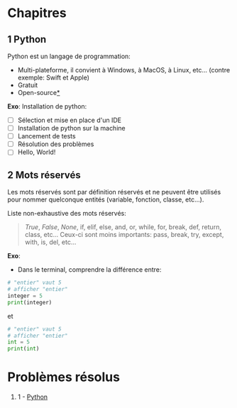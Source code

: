 # Chapitres

## 1 Python

Python est un langage de programmation:
- Multi-plateforme, il convient à Windows, à MacOS, à Linux, etc... (contre exemple: Swift et Apple)
- Gratuit
- Open-source[\*](https://github.com/LageCode/Mouss/blob/master/dictionnaire.md#open-source)

**Exo**: Installation de python:
- [ ] Sélection et mise en place d'un IDE
- [ ] Installation de python sur la machine
- [ ] Lancement de tests
- [ ] Résolution des problèmes
- [ ] Hello, World!

## 2 Mots réservés

Les mots réservés sont par définition réservés et ne peuvent être utilisés pour nommer quelconque entités (variable, fonction, classe, etc...).

Liste non-exhaustive des mots réservés:
> *True*, *False*, *None*, if, elif, else, and, or, while, for, break, def, return, class, etc...
> Ceux-ci sont moins importants: pass, break, try, except, with, is, del, etc...

**Exo**: 
- Dans le terminal, comprendre la différence entre: 

```py
# "entier" vaut 5
# afficher "entier"
integer = 5
print(integer)
``` 

et 

```py
# "entier" vaut 5
# afficher "entier"
int = 5
print(int)
``` 

# Problèmes résolus

1. 1 - [Python](#1-python)
